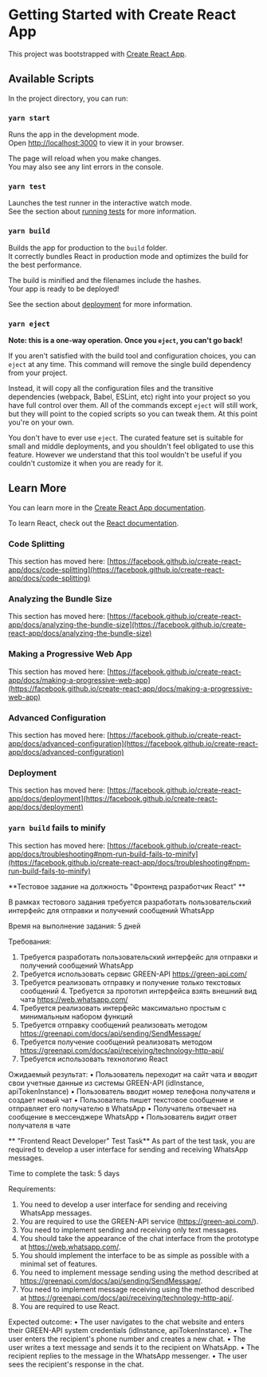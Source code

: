 # Getting Started with Create React App

This project was bootstrapped with [Create React App](https://github.com/facebook/create-react-app).

## Available Scripts

In the project directory, you can run:

### `yarn start`

Runs the app in the development mode.\
Open [http://localhost:3000](http://localhost:3000) to view it in your browser.

The page will reload when you make changes.\
You may also see any lint errors in the console.

### `yarn test`

Launches the test runner in the interactive watch mode.\
See the section about [running tests](https://facebook.github.io/create-react-app/docs/running-tests) for more information.

### `yarn build`

Builds the app for production to the `build` folder.\
It correctly bundles React in production mode and optimizes the build for the best performance.

The build is minified and the filenames include the hashes.\
Your app is ready to be deployed!

See the section about [deployment](https://facebook.github.io/create-react-app/docs/deployment) for more information.

### `yarn eject`

**Note: this is a one-way operation. Once you `eject`, you can't go back!**

If you aren't satisfied with the build tool and configuration choices, you can `eject` at any time. This command will remove the single build dependency from your project.

Instead, it will copy all the configuration files and the transitive dependencies (webpack, Babel, ESLint, etc) right into your project so you have full control over them. All of the commands except `eject` will still work, but they will point to the copied scripts so you can tweak them. At this point you're on your own.

You don't have to ever use `eject`. The curated feature set is suitable for small and middle deployments, and you shouldn't feel obligated to use this feature. However we understand that this tool wouldn't be useful if you couldn't customize it when you are ready for it.

## Learn More

You can learn more in the [Create React App documentation](https://facebook.github.io/create-react-app/docs/getting-started).

To learn React, check out the [React documentation](https://reactjs.org/).

### Code Splitting

This section has moved here: [https://facebook.github.io/create-react-app/docs/code-splitting](https://facebook.github.io/create-react-app/docs/code-splitting)

### Analyzing the Bundle Size

This section has moved here: [https://facebook.github.io/create-react-app/docs/analyzing-the-bundle-size](https://facebook.github.io/create-react-app/docs/analyzing-the-bundle-size)

### Making a Progressive Web App

This section has moved here: [https://facebook.github.io/create-react-app/docs/making-a-progressive-web-app](https://facebook.github.io/create-react-app/docs/making-a-progressive-web-app)

### Advanced Configuration

This section has moved here: [https://facebook.github.io/create-react-app/docs/advanced-configuration](https://facebook.github.io/create-react-app/docs/advanced-configuration)

### Deployment

This section has moved here: [https://facebook.github.io/create-react-app/docs/deployment](https://facebook.github.io/create-react-app/docs/deployment)

### `yarn build` fails to minify

This section has moved here: [https://facebook.github.io/create-react-app/docs/troubleshooting#npm-run-build-fails-to-minify](https://facebook.github.io/create-react-app/docs/troubleshooting#npm-run-build-fails-to-minify)

**Тестовое задание на должность "Фронтенд разработчик React" **
 
В рамках тестового задания требуется разработать пользовательский интерфейс для отправки и получений сообщений WhatsApp  
 
Время на выполнение задания: 5 дней 
 
Требования: 
1.	Требуется разработать пользовательский интерфейс для отправки и получений сообщений WhatsApp 
2.	Требуется использовать сервис GREEN-API https://green-api.com/  
3.	Требуется реализовать отправку и получение только текстовых сообщений 4. Требуется за прототип интерфейса взять внешний вид чата https://web.whatsapp.com/    
5.	Требуется реализовать интерфейс максимально простым с минимальным набором функций 
6.	Требуется отправку сообщений реализовать методом https://greenapi.com/docs/api/sending/SendMessage/  
7.	Требуется получение сообщений реализовать методом https://greenapi.com/docs/api/receiving/technology-http-api/  
8.	Требуется использовать технологию React 
 
Ожидаемый результат: 
•	Пользователь переходит на сайт чата и вводит свои учетные данные из системы GREEN-API (idInstance, apiTokenInstance) 
•	Пользователь вводит номер телефона получателя и создает новый чат 
•	Пользователь пишет текстовое сообщение и отправляет его получателю в WhatsApp 
•	Получатель отвечает на сообщение в мессенджере WhatsApp 
•	Пользователь видит ответ получателя в чате 
 
** "Frontend React Developer" Test Task**
As part of the test task, you are required to develop a user interface for sending and receiving WhatsApp messages.

Time to complete the task: 5 days

Requirements:
1.	You need to develop a user interface for sending and receiving WhatsApp messages.
2.	You are required to use the GREEN-API service (https://green-api.com/).
3.	You need to implement sending and receiving only text messages.
4.	You should take the appearance of the chat interface from the prototype at https://web.whatsapp.com/.
5.	You should implement the interface to be as simple as possible with a minimal set of features.
6.	You need to implement message sending using the method described at https://greenapi.com/docs/api/sending/SendMessage/.
7.	You need to implement message receiving using the method described at https://greenapi.com/docs/api/receiving/technology-http-api/.
8.	You are required to use React.

Expected outcome: 
•	The user navigates to the chat website and enters their GREEN-API system credentials (idInstance, apiTokenInstance).
•	The user enters the recipient's phone number and creates a new chat.
•	The user writes a text message and sends it to the recipient on WhatsApp.
•	The recipient replies to the message in the WhatsApp messenger. 
•	The user sees the recipient's response in the chat.

 

 

